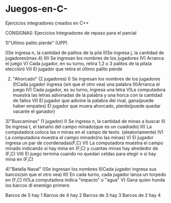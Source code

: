 # Juegos-en-C-
Ejercicios integradores creados en C++

CONSIGNAS:
Ejercicios Integradores de repaso para el parcial

1)"Ultimo palito pierde" (UPP)

I)Se ingresa n, la cantidad de palitos de la pila
II)Se ingresa j, la cantidad de jugadores(max.4)
III) Se ingresan los nombres de los jugadores
IV) Arranca el juego
V) Cada jugador, en su turno, retira 1,2 o 3 palitos de la pila(a elección)
VI) El jugador que retira el último palito pierde

2) "Ahorcado" (2 jugadores)
I) Se ingresan los nombres de los jugadores
II)Cada jugador ingresa (sin que el otro vea) una palabra
III)Arranca el juego
IV) Cada jugador, es su turno, ingresa una letra
V)La computadora muestra las letras adivinadas de la palabra
y una horca con la cantidad de fallos
VI) El jugador que adivine la palabra del rival, gana(puede haber empates)
El jugador que muera ahorcado, pierde(puede quedar vacante el ganador)

3)"Buscaminas" (1 jugador)
I) Se ingresa n, la cantidad de minas a buscar
II) Se ingresa t, el tamaño del campo minado(que es un cuadrado)
III) La computadora coloca las n minas en el campo de texto. (aleatoriamente)
IV) La computadora muestra el campo minado(no las minas)
V) El jugador ingresa un par de coordenadas(F,C)
VI) La computadora muestra el campo minado indicando si hay
mina en (F,C) y cuantas minas hay alrededor de (F,C)
VII) El juego termina cuando no quedan celdas para elegir
o si hay mina en (F,C)

4)"Batalla Naval"
I)Se ingresan los nombres
II)Cada jugador ingresa sus barcos(sin que el otro vea)
III) En cada turno, cada jugador lanza un torpedo en (F,C)
IV)La computadora indica "impacto" o "agua"
V) Gana quien hunda los barcos dl enemigo primero

Barcos de 5 hay 1
Barcos de 4 hay 2
Barcos de 3 hay 3
Barcos de 2 hay 4

